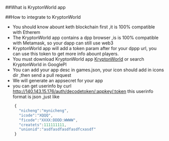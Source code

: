 ##What is KryptonWorld app


##How to integrate to KryptonWorld
* You should know abount keth blockchain first ,it is 100% compatible with Etherem
* The KryptonWorld app contains a dpp browser ,is is 100% compatible with Metamask, so your dapp can still use web3
* KryptonWorld app will add a token param after for your dppp url, you can use this token to get more info abount players.
* You must download KryptonWorld app [KryptonWorld](http://d.kxq.one/) or search KryptonWorld in GooglePl
* You can add your app desc in games.json, your icon should add in icons dir ,then send a pull request 
* We will generate an appsecret for your app 
* you can get userinfo by 
    curl http://140.143.15.176/auth/decodetoken/:appkey/:token
  this userinfo format is json ,just like 
```javascript    
    {
      "nicheng":"mynicheng",
      "icode":"XQQQ",      
      "ficode":"XXXX:DDDD:WWWW",
      "createts":111111111, 
      "unionid":"asdfasdfasdfasdfcxasdf"
    }
```



##
